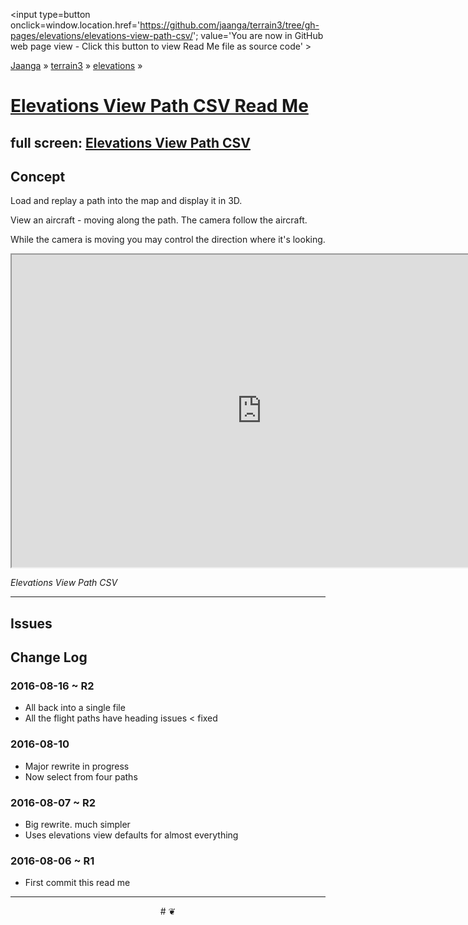 <span style=display:none; >[You are now in GitHub source code view - click this link to view Read Me file as a web page]
( https://jaanga.github.io/terrain3/#elevations/elevations-view-path-csv/ "View file as a web page." ) </span>
<input type=button onclick=window.location.href='https://github.com/jaanga/terrain3/tree/gh-pages/elevations/elevations-view-path-csv/'; value='You are now in GitHub web page view - Click this button to view Read Me file as source code' >

[Jaanga]( http://jaanga.github.io ) &raquo; [terrain3]( https://jaanga.github.io/terrain3/ ) &raquo;
[elevations]( https://jaanga.github.io/terrain3/#elevations/ ) &raquo;


[Elevations View Path CSV Read Me]( https://jaanga.github.io/terrain3/#elevations/elevations-view-path-csv/ )
===

## full screen: [Elevations View Path CSV]( https://jaanga.github.io/terrain3/elevations/elevations-view-path-csv/index.html )


## Concept

Load and replay a path into the map and display it in 3D.

View an aircraft - moving along the path. The camera follow the aircraft.

While the camera is moving you may control the direction where it's looking.


<img src="" style=display:none; width=800 >

<iframe src="https://jaanga.github.io/terrain3/elevations/elevations-view-path-csv/index.html" width=800 height=500px onload=this.contentWindow.controls.enableZoom=false; ></iframe>

_Elevations View Path CSV_

***

## Issues




## Change Log


### 2016-08-16 ~ R2

* All back into a single file
* All the flight paths have heading issues < fixed


### 2016-08-10

* Major rewrite in progress
* Now select from four paths

### 2016-08-07 ~ R2

* Big rewrite. much simpler
* Uses elevations view defaults for almost everything


### 2016-08-06 ~ R1

* First commit this read me



***

<center title='Jaanga ~ your 3D happy place' >
# <a href=javascript:window.scrollTo(0,0); style=text-decoration:none; > ❦ </a>
</center>

